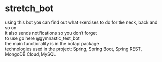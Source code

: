 # stretch_bot  
using this bot you can find out what exercises to do for the neck, back and so on  
it also sends notifications so you don't forget  
to use go here @gymnastic_test_bot  
the main functionality is in the botapi package  
technologies used in the project: Spring, Spring Boot, Spring REST, MongoDB Cloud, MySQL  
